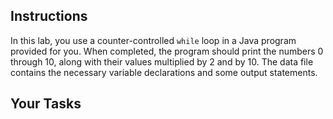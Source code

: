 ## Instructions

In this lab, you use a counter-controlled `while` loop in a Java program provided for you. When completed, the program should print the numbers 0 through 10, along with their values multiplied by 2 and by 10. The data file contains the necessary variable declarations and some output statements.

## Your Tasks
